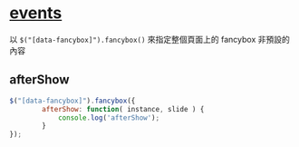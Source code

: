 # [events](https://fancyapps.com/fancybox/3/docs/#events)

以 `$("[data-fancybox]").fancybox()` 來指定整個頁面上的 fancybox 非預設的內容

## afterShow

```javascript
$("[data-fancybox]").fancybox({
        afterShow: function( instance, slide ) {
            console.log('afterShow');
        }
});
```